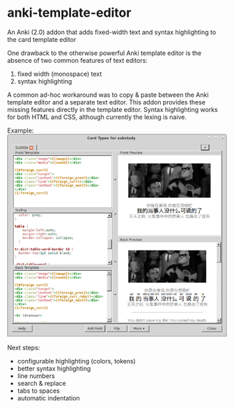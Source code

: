 # anki-template-editor
An Anki (2.0) addon that adds fixed-width text and syntax highlighting to the card template editor

One drawback to the otherwise powerful Anki template editor is the absence of two common features of text editors:

1. fixed width (monospace) text
2. syntax highlighting

A common ad-hoc workaround was to copy & paste between the Anki template editor and a separate text editor. This addon provides these missing features directly in the template editor. Syntax highlighting works for both HTML and CSS, although currently the lexing is naive.

Example:
![Screenshot of editor](https://raw.githubusercontent.com/ericahn/anki-template-editor/master/docs/screenshots/shot4.png)

Next steps:

* configurable highlighting (colors, tokens)
* better syntax highlighting
* line numbers
* search & replace
* tabs to spaces
* automatic indentation

